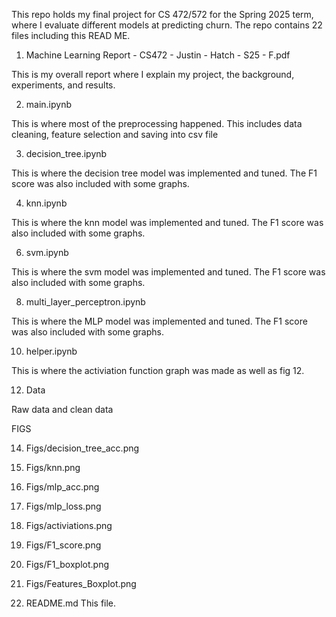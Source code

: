 This repo holds my final project for CS 472/572 for the Spring 2025 term, where I evaluate different models at predicting churn. The repo contains 22 files including this READ ME.

1) Machine Learning Report - CS472 - Justin - Hatch - S25 - F.pdf

  This is my overall report where I explain my project, the background, experiments, and results.
  
2) main.ipynb
   
  This is where most of the preprocessing happened. This includes data cleaning, feature selection and saving into csv file

3) decision_tree.ipynb

  This is where the decision tree model was implemented and tuned. The F1 score was also included with some graphs.

4) knn.ipynb

  This is where the knn model was implemented and tuned. The F1 score was also included with some graphs.

6) svm.ipynb

  This is where the svm model was implemented and tuned. The F1 score was also included with some graphs.
   
8) multi_layer_perceptron.ipynb

  This is where the MLP model was implemented and tuned. The F1 score was also included with some graphs.

10) helper.ipynb

  This is where the activiation function graph was made as well as fig 12.
  
12) Data
    
  Raw data and clean data



FIGS 

  14) Figs/decision_tree_acc.png
  15) Figs/knn.png
  16) Figs/mlp_acc.png
  17) Figs/mlp_loss.png
  18) Figs/activiations.png
  19) Figs/F1_score.png
  20) Figs/F1_boxplot.png
  21) Figs/Features_Boxplot.png
    
23) README.md
  This file.

